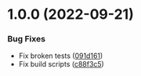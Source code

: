 # 1.0.0 (2022-09-21)


### Bug Fixes

* Fix broken tests ([091d161](https://github.com/neet/react-as-prop/commit/091d1619a979218581c1f683cb75eb8f8fc523f0))
* Fix build scripts ([c88f3c5](https://github.com/neet/react-as-prop/commit/c88f3c54fca3e5d2c7410fa9f8554ec4a33c75b1))
